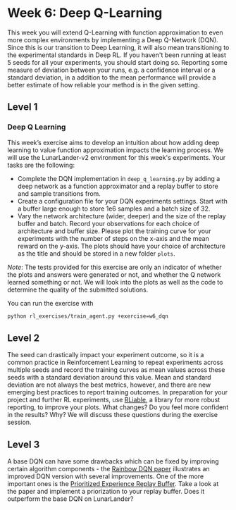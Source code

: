 # Week 6: Deep Q-Learning

This week you will extend Q-Learning with function approximation to even more complex environments by implementing a Deep Q-Network (DQN).
Since this is our transition to Deep Learning, it will also mean transitioning to the experimental standards in Deep RL. If you haven't been running at least 5 seeds for all your experiments, you should start doing so. Reporting some measure of deviation between your runs, e.g. a confidence interval or a standard deviation, in a addition to the mean performance will provide a better estimate of how reliable your method is in the given setting.

## Level 1
### Deep Q Learning
This week’s exercise aims to develop an intuition about how adding deep learning to value function approximation impacts the learning process. We will use the LunarLander-v2 environment for this week's experiments. Your tasks are the following:
- Complete the DQN implementation in `deep_q_learning.py` by adding a deep network as a function approximator and a replay buffer to store and sample transitions from.
- Create a configuration file for your DQN experiments settings. Start with a buffer large enough to store 1e6 samples and a batch size of 32.
- Vary the network architecture (wider, deeper) and the size of the replay buffer and batch. Record your observations for each choice of architecture and buffer size. Please plot the training curve for your experiments with the number of steps on the x-axis and the mean reward on the y-axis. The plots should have your choice of architecture as the title and should be stored in a new folder `plots`.

*Note*: The tests provided for this exercise are only an indicator of whether the plots and answers were generated or not, and whether the Q network learned something or not. We will look into the plots as well as the code to determine the quality of the submitted solutions.

You can run the exercise with
```bash
python rl_exercises/train_agent.py +exercise=w6_dqn
```

## Level 2
The seed can drastically impact your experiment outcome, so it is a common practice in Reinforcement Learning to repeat experiments across multiple seeds and record the training curves as mean values across these seeds with a standard deviation around this value. Mean and standard deviation are not always the best metrics, however, and there are new emerging best practices to report training outcomes. In preparation for your project and further RL experiments, use [RLiable](https://github.com/google-research/rliable), a library for more robust reporting, to improve your plots. What changes? Do you feel more confident in the results? Why? We will discuss these questions during the exercise session. 

## Level 3
A base DQN can have some drawbacks which can be fixed by improving certain algorithm components - the [Rainbow DQN paper](https://arxiv.org/pdf/1710.02298.pdf) illustrates an improved DQN version with several improvements. One of the more important ones is the [Prioritized Experience Replay Buffer](https://arxiv.org/pdf/1511.05952.pdf). Take a look at the paper and implement a priorization to your replay buffer. Does it outperform the base DQN on LunarLander?